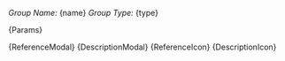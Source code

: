 [comment]: <> (group.md)
_Group Name:_ {name} _Group Type:_ {type}

{Params}

{ReferenceModal}
{DescriptionModal}
{ReferenceIcon}
{DescriptionIcon}